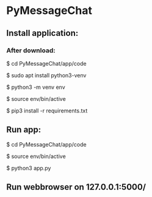 # PyMessageChat

## Install application:

  ### After download:
   $ cd PyMessageChat/app/code

   $ sudo apt install python3-venv

   $ python3 -m venv env

   $ source env/bin/active

   $ pip3 install -r requirements.txt

## Run app:
  $ cd PyMessageChat/app/code
  
  $ source env/bin/active

  $ python3 app.py

## Run webbrowser on 127.0.0.1:5000/

